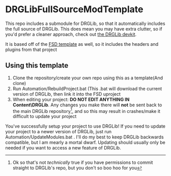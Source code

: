 # DRGLibFullSourceModTemplate
This repo includes a submodule for DRGLib, so that it automatically includes the full source of DRGLib. This does mean you may have extra clutter, so if you'd prefer a cleaner approach, check out [the DRGLib devkit](https://github.com/SamsDRGMods/DRGLibDevkitFiles).

It is based off of the [FSD template](https://github.com/DRG-Modding/FSD-Template) as well, so it includes the headers and plugins from that project

## Using this template
1. Clone the repository/create your own repo using this as a template(And clone)
2. Run Automation/RebuildProject.bat (This .bat will download the current version of DRGLib, then link it into the FSD uproject
3. When editing your project: **DO NOT EDIT ANYTHING IN Content\DRGLib**. Any changes you make there will **not** be sent back to the main DRGLib repository[^1], and so this may result in crashes/make it difficult to update your project

You've successfully setup your project to use DRGLib! If you need to update your project to a newer version of DRGLib, just run Automation/UpdateModules.bat . I'll do my best to keep DRGLib backwards compatible, but I am mearly a mortal dwarf. Updating should usually only be needed if you want to access a new feature of DRGLib. 

[^1]: Ok so that's not *technically* true if you have permissions to commit straight to DRGLib's repo, but you don't so boo hoo for you
